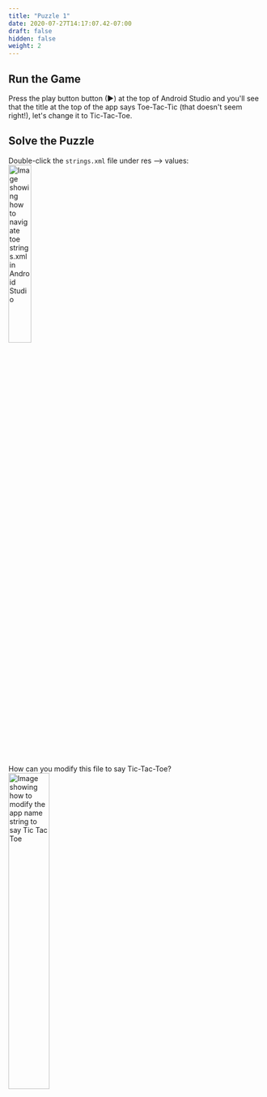 ```yaml
---
title: "Puzzle 1"
date: 2020-07-27T14:17:07.42-07:00
draft: false
hidden: false
weight: 2
---
```


## Run the Game
Press the play button button (►) at the top of Android Studio and you'll see that the title at the top of the app says Toe-Tac-Tic (that doesn't seem right!), let's change it to Tic-Tac-Toe.

## Solve the Puzzle
Double-click the ```strings.xml``` file under res --> values:
<img src="../resources/_gen/images/puzzle1.png" height="30%" width="30%" title="Strings.xml location" alt="Image showing how to navigate toe strings.xml in Android Studio"/>

How can you modify this file to say Tic-Tac-Toe?
<img src="../resources/_gen/images/puzzle1_stringsxml.png" height="40%" width="40%" title="Strings.xml content" alt="Image showing how to modify the app name string to say Tic Tac Toe"/>
